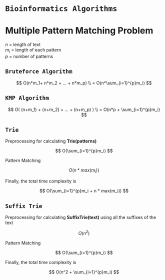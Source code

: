 # **`Bioinformatics Algorithms`**

# **Multiple Pattern Matching Problem**

$n$ = length of text \
$m_i$ = length of each pattern \
$p$ = number of patterns

## `Bruteforce Algorithm`

$$
O(n*m_1+ n*m_2 + ... + n*m_p) \\
= O(n*\sum_{i=1}^{p}m_i) 
$$

## `KMP Algorithm`

$$
O( (n+m_1) + (n+m_2) + ... + (n+m_p) ) \\
= O(n*p + \sum_{i=1}^{p}m_i) 
$$

## `Trie`

Preprocessing for calculating **Trie(patterns)**

$$
O(\sum_{i=1}^{p}m_i)
$$

Pattern Matching

$$
O(n * max(m_i))
$$

Finally, the total time complexity is

$$
O(\sum_{i=1}^{p}m_i + n * max(m_i))
$$

## `Suffix Trie`

Preprocessing for calculating **SuffixTrie(text)** using all the suffixes of the text

$$
O(n^2)
$$

Pattern Matching

$$
O(\sum_{i=1}^{p}m_i)
$$

Finally, the total time complexity is

$$
O(n^2 + \sum_{i=1}^{p}m_i)
$$